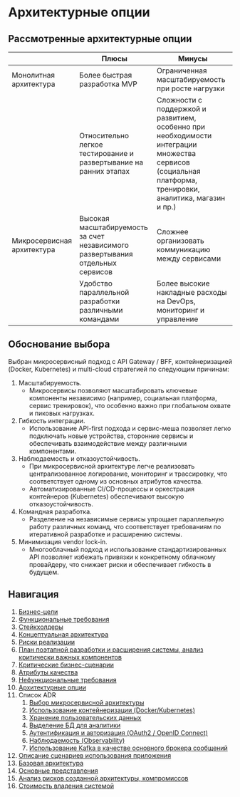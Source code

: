 # Архитектурные опции

## Рассмотренные архитектурные опции

|                            | Плюсы                                                                          | Минусы                                                                                                                                                    |
|----------------------------|--------------------------------------------------------------------------------|-----------------------------------------------------------------------------------------------------------------------------------------------------------|
| Монолитная архитектура     | Более быстрая разработка MVP                                                   | Ограниченная масштабируемость при росте нагрузки                                                                                                          |
|                            | Относительно легкое тестирование и развертывание на ранних этапах              | Сложности с поддержкой и развитием, особенно при необходимости интеграции множества сервисов (социальная платформа, тренировки, аналитика, магазин и пр.) |
| Микросервисная архитектура | Высокая масштабируемость за счет независимого развертывания отдельных сервисов | Сложнее организовать коммуникацию между сервисами                                                                                                         |
|                            | Удобство параллельной разработки различными командами                          | Более высокие накладные расходы на DevOps, мониторинг и управление                                                                                        |

## Обоснование выбора

Выбран микросервисный подход с API Gateway / BFF, контейнеризацией (Docker, Kubernetes) и multi-cloud стратегией по следующим причинам:
1. Масштабируемость.
   * Микросервисы позволяют масштабировать ключевые компоненты независимо (например, социальная платформа, сервис тренировок), что особенно важно при глобальном охвате и пиковых нагрузках.
2. Гибкость интеграции.
   * Использование API-first подхода и сервис-меша позволяет легко подключать новые устройства, сторонние сервисы и обеспечивать взаимодействие между различными компонентами.
3. Наблюдаемость и отказоустойчивость.
   * При микросервисной архитектуре легче реализовать централизованное логирование, мониторинг и трассировку, что соответствует одному из основных атрибутов качества.
   * Автоматизированные CI/CD-процессы и оркестрация контейнеров (Kubernetes) обеспечивают высокую отказоустойчивость.
4. Командная разработка.
   * Разделение на независимые сервисы упрощает параллельную работу различных команд, что соответствует требованиям по итеративной разработке и расширению системы.
5. Минимизация vendor lock-in.
   * Многооблачный подход и использование стандартизированных API позволяет избежать привязки к конкретному облачному провайдеру, что снижает риски и обеспечивает гибкость в будущем.

## Навигация

1. [Бизнес-цели](https://github.com/f0rw4rd-dev/sb-final-project/blob/main/business_objectives.md)
2. [Функциональные требования](https://github.com/f0rw4rd-dev/sb-final-project/blob/main/functional_requirements.md)
3. [Стейкхолдеры](https://github.com/f0rw4rd-dev/sb-final-project/blob/main/stakeholders.md)
4. [Концептуальная архитектура](https://github.com/f0rw4rd-dev/sb-final-project/blob/main/concept_architecture.md)
5. [Риски реализации](https://github.com/f0rw4rd-dev/sb-final-project/blob/main/implementation_risks.md)
6. [План поэтапной разработки и расширения системы, анализ критически важных компонентов](https://github.com/f0rw4rd-dev/sb-final-project/blob/main/development_plan.md)
7. [Критические бизнес-сценарии](https://github.com/f0rw4rd-dev/sb-final-project/blob/main/critical_business_scenarios.md)
8. [Атрибуты качества](https://github.com/f0rw4rd-dev/sb-final-project/blob/main/quality_attributes.md)
9. [Нефункциональные требования](https://github.com/f0rw4rd-dev/sb-final-project/blob/main/nonfunctional_requirements.md)
10. [Архитектурные опции](https://github.com/f0rw4rd-dev/sb-final-project/blob/main/architectural_options.md)
11. Список ADR
    1. [Выбор микросервисной архитектуры](https://github.com/f0rw4rd-dev/sb-final-project/blob/main/adr_01.md)
    2. [Использование контейнеризации (Docker/Kubernetes)](https://github.com/f0rw4rd-dev/sb-final-project/blob/main/adr_02.md)
    3. [Хранение пользовательских данных](https://github.com/f0rw4rd-dev/sb-final-project/blob/main/adr_03.md)
    4. [Выделение БД для аналитики](https://github.com/f0rw4rd-dev/sb-final-project/blob/main/adr_04.md)
    5. [Аутентификация и авторизация (OAuth2 / OpenID Connect)](https://github.com/f0rw4rd-dev/sb-final-project/blob/main/adr_05.md)
    6. [Наблюдаемость (Observability)](https://github.com/f0rw4rd-dev/sb-final-project/blob/main/adr_06.md)
    7. [Использование Kafka в качестве основного брокера сообщений](https://github.com/f0rw4rd-dev/sb-final-project/blob/main/adr_07.md)
12. [Описание сценариев использования приложения](https://github.com/f0rw4rd-dev/sb-final-project/blob/main/use_cases.md)
13. [Базовая архитектура](https://github.com/f0rw4rd-dev/sb-final-project/blob/main/basic_architecture.md)
14. [Основные представления](https://github.com/f0rw4rd-dev/sb-final-project/blob/main/views.md)
15. [Анализ рисков созданной архитектуры, компромиссов](https://github.com/f0rw4rd-dev/sb-final-project/blob/main/architecture_risks.md)
16. [Стоимость владения системой](https://github.com/f0rw4rd-dev/sb-final-project/blob/main/costs.md)